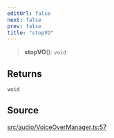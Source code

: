```yaml
---
editUrl: false
next: false
prev: false
title: "stopVO"
---
```


> **stopVO**(): `void`

## Returns

`void`

## Source

[src/audio/VoiceOverManager.ts:57](https://github.com/relishinc/dill-pixel/blob/543438455c9a47928084300159416186c2aa1095/src/audio/VoiceOverManager.ts#L57)
